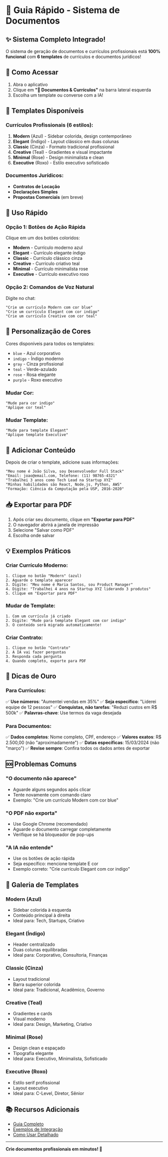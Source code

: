 # 🚀 Guia Rápido - Sistema de Documentos

## ✨ Sistema Completo Integrado!

O sistema de geração de documentos e currículos profissionais está **100% funcional** com **6 templates** de currículos e documentos jurídicos!

## 📍 Como Acessar

1. Abra o aplicativo
2. Clique em **"📄 Documentos & Currículos"** na barra lateral esquerda
3. Escolha um template ou converse com a IA!

## 🎨 Templates Disponíveis

### Currículos Profissionais (6 estilos):

1. **Modern** (Azul) - Sidebar colorida, design contemporâneo
2. **Elegant** (Índigo) - Layout clássico em duas colunas
3. **Classic** (Cinza) - Formato tradicional profissional
4. **Creative** (Teal) - Gradientes e visual impactante
5. **Minimal** (Rose) - Design minimalista e clean
6. **Executive** (Roxo) - Estilo executivo sofisticado

### Documentos Jurídicos:

- **Contratos de Locação**
- **Declarações Simples**
- **Propostas Comerciais** (em breve)

## 🎯 Uso Rápido

### Opção 1: Botões de Ação Rápida

Clique em um dos botões coloridos:
- **Modern** - Currículo moderno azul
- **Elegant** - Currículo elegante índigo
- **Classic** - Currículo clássico cinza
- **Creative** - Currículo criativo teal
- **Minimal** - Currículo minimalista rose
- **Executive** - Currículo executivo roxo

### Opção 2: Comandos de Voz Natural

Digite no chat:

```
"Crie um currículo Modern com cor blue"
"Crie um currículo Elegant com cor indigo"
"Crie um currículo Creative com cor teal"
```

## 🎨 Personalização de Cores

Cores disponíveis para todos os templates:
- `blue` - Azul corporativo
- `indigo` - Índigo moderno
- `gray` - Cinza profissional
- `teal` - Verde-azulado
- `rose` - Rosa elegante
- `purple` - Roxo executivo

### Mudar Cor:
```
"Mude para cor indigo"
"Aplique cor teal"
```

### Mudar Template:
```
"Mude para template Elegant"
"Aplique template Executive"
```

## 📝 Adicionar Conteúdo

Depois de criar o template, adicione suas informações:

```
"Meu nome é João Silva, sou Desenvolvedor Full Stack"
"Email: joao@email.com, Telefone: (11) 98765-4321"
"Trabalhei 3 anos como Tech Lead na Startup XYZ"
"Minhas habilidades são React, Node.js, Python, AWS"
"Formação: Ciência da Computação pela USP, 2016-2020"
```

## 📥 Exportar para PDF

1. Após criar seu documento, clique em **"Exportar para PDF"**
2. O navegador abrirá a janela de impressão
3. Selecione "Salvar como PDF"
4. Escolha onde salvar

## 💡 Exemplos Práticos

### Criar Currículo Moderno:
```
1. Clique no botão "Modern" (azul)
2. Aguarde o template aparecer
3. Digite: "Meu nome é Maria Santos, sou Product Manager"
4. Digite: "Trabalhei 4 anos na Startup XYZ liderando 3 produtos"
5. Clique em "Exportar para PDF"
```

### Mudar de Template:
```
1. Com um currículo já criado
2. Digite: "Mude para template Elegant com cor indigo"
3. O conteúdo será migrado automaticamente!
```

### Criar Contrato:
```
1. Clique no botão "Contrato"
2. A IA vai fazer perguntas
3. Responda cada pergunta
4. Quando completo, exporte para PDF
```

## 🎯 Dicas de Ouro

### Para Currículos:
✅ **Use números**: "Aumentei vendas em 35%"
✅ **Seja específico**: "Liderei equipe de 12 pessoas"
✅ **Conquistas, não tarefas**: "Reduzi custos em R$ 500k"
✅ **Palavras-chave**: Use termos da vaga desejada

### Para Documentos:
✅ **Dados completos**: Nome completo, CPF, endereço
✅ **Valores exatos**: R$ 2.500,00 (não "aproximadamente")
✅ **Datas específicas**: 15/03/2024 (não "março")
✅ **Revise sempre**: Confira todos os dados antes de exportar

## 🆘 Problemas Comuns

### "O documento não aparece"
- Aguarde alguns segundos após clicar
- Tente novamente com comando claro
- Exemplo: "Crie um currículo Modern com cor blue"

### "O PDF não exporta"
- Use Google Chrome (recomendado)
- Aguarde o documento carregar completamente
- Verifique se há bloqueador de pop-ups

### "A IA não entende"
- Use os botões de ação rápida
- Seja específico: mencione template E cor
- Exemplo correto: "Crie currículo Elegant com cor indigo"

## 🎨 Galeria de Templates

### Modern (Azul)
- Sidebar colorida à esquerda
- Conteúdo principal à direita
- Ideal para: Tech, Startups, Criativo

### Elegant (Índigo)
- Header centralizado
- Duas colunas equilibradas
- Ideal para: Corporativo, Consultoria, Finanças

### Classic (Cinza)
- Layout tradicional
- Barra superior colorida
- Ideal para: Tradicional, Acadêmico, Governo

### Creative (Teal)
- Gradientes e cards
- Visual moderno
- Ideal para: Design, Marketing, Criativo

### Minimal (Rose)
- Design clean e espaçado
- Tipografia elegante
- Ideal para: Executivo, Minimalista, Sofisticado

### Executive (Roxo)
- Estilo serif profissional
- Layout executivo
- Ideal para: C-Level, Diretor, Sênior

## 📚 Recursos Adicionais

- [Guia Completo](./GUIA_SISTEMA_DOCUMENTOS.md)
- [Exemplos de Integração](./EXEMPLO_INTEGRACAO_DOCUMENTOS.md)
- [Como Usar Detalhado](./COMO_USAR_SISTEMA_DOCUMENTOS.md)

---

**Crie documentos profissionais em minutos! 🚀**
